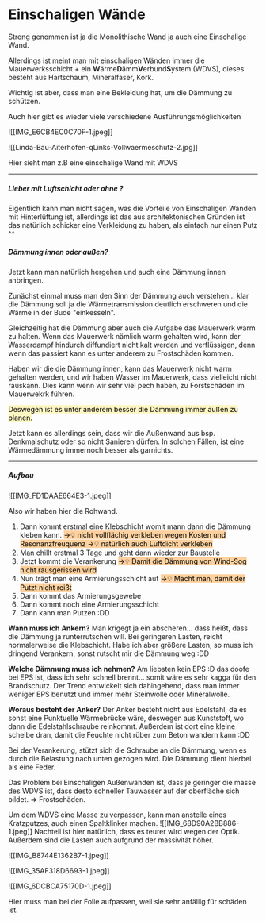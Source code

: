 # Einschaligen Wände

Streng genommen ist ja die Monolithische Wand ja auch eine Einschalige Wand.

Allerdings ist meint man mit einschaligen Wänden immer die Mauerwerksschicht + ein
**W**ärme**D**ämm**V**erbund**S**ystem (WDVS), dieses besteht aus Hartschaum, Mineralfaser, Kork.

Wichtig ist aber, dass man eine Bekleidung hat, um die Dämmung zu schützen. 

Auch hier gibt es wieder viele verschiedene Ausführungsmöglichkeiten

![[IMG_E6CB4EC0C70F-1.jpeg]]

![[Linda-Bau-Aiterhofen-qLinks-Vollwaermeschutz-2.jpg]]

Hier sieht man z.B eine einschalige Wand mit WDVS

---

##### Lieber mit Luftschicht oder ohne ?

Eigentlich kann man nicht sagen, was die Vorteile von Einschaligen Wänden mit Hinterlüftung ist, allerdings ist das aus architektonischen Gründen ist das natürlich schicker eine Verkleidung zu haben, als einfach nur einen Putz ^^

##### Dämmung innen oder außen?

Jetzt kann man natürlich hergehen und auch eine Dämmung innen anbringen.

Zunächst einmal muss man den Sinn der Dämmung auch verstehen... klar die Dämmung soll ja die Wärmetransmission deutlich erschweren und die Wärme in der Bude "einkesseln".

Gleichzeitig hat die Dämmung aber auch die Aufgabe das Mauerwerk warm zu halten. Wenn das Mauerwerk nämlich warm gehalten wird, kann der Wasserdampf hindurch diffundiert nicht kalt werden und verflüssigen, denn wenn das passiert kann es unter anderem zu Frostschäden kommen.

Haben wir die die Dämmung innen, kann das Mauerwerk nicht warm gehalten werden, und wir haben Wasser im Mauerwerk, dass vielleicht nicht rauskann. Dies kann wenn wir sehr viel pech haben, zu Forstschäden im Mauerwekrk führen.

<mark style="background: #FFF3A3A6;">Deswegen ist es unter anderem besser die Dämmung immer außen zu planen.</mark> 

Jetzt kann es allerdings sein, dass wir die Außenwand aus bsp. Denkmalschutz oder so nicht Sanieren dürfen. In solchen Fällen, ist eine Wärmedämmung immernoch besser als garnichts.

---

##### Aufbau

![[IMG_FD1DAAE664E3-1.jpeg]]

Also wir haben hier die Rohwand.
1. Dann kommt erstmal eine Klebschicht womit mann dann die Dämmung kleben kann.
<mark style="background: #FFB86CA6;">->💡 nicht vollflächig verkleben wegen Kosten und Resonanzfreuquenz
->💡 natürlich auch Luftdicht verkleben</mark> 
3. Man chillt erstmal 3 Tage und geht dann wieder zur Baustelle
4. Jetzt kommt die Verankerung
<mark style="background: #FFB86CA6;">->💡 Damit die Dämmung von Wind-Sog nicht rausgerissen wird</mark>
5. Nun trägt man eine Armierungsschicht auf
<mark style="background: #FFB86CA6;">->💡 Macht man, damit der Putzt nicht reißt</mark>
6. Dann kommt das Armierungsgewebe
7. Dann kommt noch eine Armierungsschicht
8. Dann kann man Putzen :DD

**Wann muss ich Ankern?**
Man krigegt ja ein abscheren... dass heißt, dass die Dämmung ja runterrutschen will. Bei geringeren Lasten, reicht normalerweise die Klebschicht. Habe ich aber größere Lasten, so muss ich dringend Verankern, sonst rutscht mir die Dämmung weg :DD

**Welche Dämmung muss ich nehmen?**
Am liebsten kein EPS :D das doofe bei EPS ist, dass ich sehr schnell brennt... somit wäre es sehr kagga für den Brandschutz. Der Trend entwickelt sich dahingehend, dass man immer weniger EPS benutzt und immer mehr Steinwolle oder Mineralwolle.

**Woraus besteht der Anker?**
Der Anker besteht nicht aus Edelstahl, da es sonst eine Punktuelle Wärmebrücke wäre, deswegen aus Kunststoff, wo dann die Edelstahlschraube reinkommt. Außerdem ist dort eine kleine scheibe dran, damit die Feuchte nicht rüber zum Beton wandern kann :DD

Bei der Verankerung, stützt sich die Schraube an die Dämmung, wenn es durch die Belastung nach unten gezogen wird. Die Dämmung dient hierbei als eine Feder.

Das Problem bei Einschaligen Außenwänden ist, dass je geringer die masse des WDVS ist, dass desto schneller Tauwasser auf der oberfläche sich bildet. => Frostschäden.

Um dem WDVS eine Masse zu verpassen, kann man anstelle eines Kratzputzes, auch einen Spaltklinker machen.
![[IMG_68D90A2BB886-1.jpeg]]
Nachteil ist hier natürlich, dass es teurer wird wegen der Optik. Außerdem sind die Lasten auch aufgrund der massivität höher.


![[IMG_B8744E1362B7-1.jpeg]]

![[IMG_35AF318D6693-1.jpeg]]

![[IMG_6DCBCA75170D-1.jpeg]]

Hier muss man bei der Folie aufpassen, weil sie sehr anfällig für schäden ist.